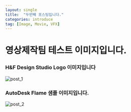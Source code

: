 ```yaml
---
layout: single
title:  "두번째 포스팅입니다."
categories: introduce
tag: [Image, Movie, VFX]
---
```


# 영상제작팀 테스트 이미지입니다. 

### H&F Design Studio Logo 이미지입니다

![post_1]({{site.url}}/images/2023-03-28-first-2/post_1.png)

### AutoDesk Flame 샘플 이미지입니다.

![post_2]({{site.url}}/images/2023-03-28-first-2/post_2.png)
